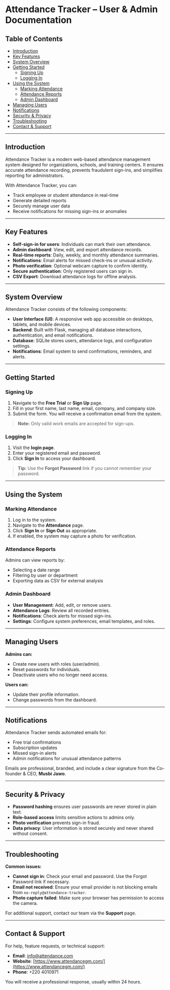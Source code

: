 # Attendance Tracker – User & Admin Documentation

## Table of Contents
- [Introduction](#introduction)
- [Key Features](#key-features)
- [System Overview](#system-overview)
- [Getting Started](#getting-started)
  - [Signing Up](#signing-up)
  - [Logging In](#logging-in)
- [Using the System](#using-the-system)
  - [Marking Attendance](#marking-attendance)
  - [Attendance Reports](#attendance-reports)
  - [Admin Dashboard](#admin-dashboard)
- [Managing Users](#managing-users)
- [Notifications](#notifications)
- [Security & Privacy](#security--privacy)
- [Troubleshooting](#troubleshooting)
- [Contact & Support](#contact--support)

---

## Introduction
Attendance Tracker is a modern web-based attendance management system designed for organizations, schools, and training centers. It ensures accurate attendance recording, prevents fraudulent sign-ins, and simplifies reporting for administrators.

With Attendance Tracker, you can:
- Track employee or student attendance in real-time
- Generate detailed reports
- Securely manage user data
- Receive notifications for missing sign-ins or anomalies

---

## Key Features
- **Self-sign-in for users**: Individuals can mark their own attendance.
- **Admin dashboard**: View, edit, and export attendance records.
- **Real-time reports**: Daily, weekly, and monthly attendance summaries.
- **Notifications**: Email alerts for missed check-ins or unusual activity.
- **Photo verification**: Optional webcam capture to confirm identity.
- **Secure authentication**: Only registered users can sign in.
- **CSV Export**: Download attendance logs for offline analysis.

---

## System Overview
Attendance Tracker consists of the following components:
- **User Interface (UI)**: A responsive web app accessible on desktops, tablets, and mobile devices.
- **Backend**: Built with Flask, managing all database interactions, authentication, and email notifications.
- **Database**: SQLite stores users, attendance logs, and configuration settings.
- **Notifications**: Email system to send confirmations, reminders, and alerts.

---

## Getting Started

### Signing Up
1. Navigate to the **Free Trial** or **Sign Up** page.
2. Fill in your first name, last name, email, company, and company size.
3. Submit the form. You will receive a confirmation email from the system.

> **Note:** Only valid work emails are accepted for sign-ups.

### Logging In
1. Visit the **login page**.
2. Enter your registered email and password.
3. Click **Sign In** to access your dashboard.

> **Tip:** Use the **Forgot Password** link if you cannot remember your password.

---

## Using the System

### Marking Attendance
1. Log in to the system.
2. Navigate to the **Attendance** page.
3. Click **Sign In** or **Sign Out** as appropriate.
4. If enabled, the system may capture a photo for verification.

### Attendance Reports
Admins can view reports by:
- Selecting a date range
- Filtering by user or department
- Exporting data as CSV for external analysis

### Admin Dashboard
- **User Management**: Add, edit, or remove users.
- **Attendance Logs**: Review all recorded entries.
- **Notifications**: Check alerts for missed sign-ins.
- **Settings**: Configure system preferences, email templates, and roles.

---

## Managing Users

**Admins can:**
- Create new users with roles (user/admin).
- Reset passwords for individuals.
- Deactivate users who no longer need access.

**Users can:**
- Update their profile information.
- Change passwords from the dashboard.

---

## Notifications
Attendance Tracker sends automated emails for:
- Free trial confirmations
- Subscription updates
- Missed sign-in alerts
- Admin notifications for unusual attendance patterns

Emails are professional, branded, and include a clear signature from the Co-founder & CEO, **Musbi Jawo**.

---

## Security & Privacy
- **Password hashing** ensures user passwords are never stored in plain text.
- **Role-based access** limits sensitive actions to admins only.
- **Photo verification** prevents sign-in fraud.
- **Data privacy**: User information is stored securely and never shared without consent.

---

## Troubleshooting

**Common issues:**
- **Cannot sign in**: Check your email and password. Use the Forgot Password link if necessary.
- **Email not received**: Ensure your email provider is not blocking emails from `no-reply@attendance-tracker`.
- **Photo capture failed**: Make sure your browser has permission to access the camera.

For additional support, contact our team via the **Support** page.

---

## Contact & Support
For help, feature requests, or technical support:

- **Email**: info@attendance.com
- **Website**: [https://www.attendancegm.com/](https://www.attendancegm.com/)
- **Phone**: +220 4010971

You will receive a professional response, usually within 24 hours.
